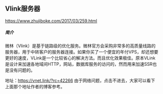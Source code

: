 <h2>Vlink服务器</h2>

https://www.zhujiboke.com/2017/03/259.html
<h5>简介</h5>
微林（Vlink）是基于链路级的优化服务。微林官方会采购非常多的高质量线路的服务器，用于中转客户的服务器连接。如果你买了一个便宜的年付VPS，却还想要更好的速度，VLink是一个比较省心的解决方法。而且优化效果极佳。原本VLink是设计来加速各地域间HTTP，网站，数据库服务的访问的，然而用来加速SSR也是没有问题的。<br>

地址：https://vnet.link/?rc=42266
由于网络问题，点击不进去，大家可以看下上面那个地址作者的博客参考。